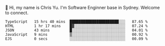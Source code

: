 👋 Hi, my name is Chris Yu. I'm Software Enginner base in Sydney. Welcome to connect.

<!--START_SECTION:waka-->

```text
TypeScript   15 hrs 40 mins  ██████████████████████░░░   87.65 %
HTML         1 hr 17 mins    █▓░░░░░░░░░░░░░░░░░░░░░░░   07.24 %
JSON         43 mins         █░░░░░░░░░░░░░░░░░░░░░░░░   04.01 %
JavaScript   9 mins          ▒░░░░░░░░░░░░░░░░░░░░░░░░   00.92 %
EJS          0 secs          ░░░░░░░░░░░░░░░░░░░░░░░░░   00.09 %
```

<!--END_SECTION:waka-->
